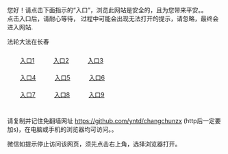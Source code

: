 您好！请点击下面指示的“入口”，浏览此网站是安全的，且为您带来平安。。 <br/>
点击入口后，请耐心等待， 过程中可能会出现无法打开的提示，请忽略，最终会进入网站. </br>

法轮大法在长春<br/>
<div style="padding:10px"><a style="margin:20px" target="_blank" href="https://d87dt12d5xpaz.cloudfront.net/2Qpsp?bqufyn" id="ccLink1" rel="nofollow">入口1</a> <a target="_blank" style="margin:20px" href="https://d419ks7ug1rfv.cloudfront.net/2Qpsp?bvhgtx" id="ccLink2" rel="nofollow">入口2</a> <a style="margin:20px" target="_blank" href="https://d16dy8b0dffrhm.cloudfront.net/2Qpsp?qcknoi" id="ccLink3" rel="nofollow">入口3</a></div>

<div style="padding:10px" ><a style="margin:20px" target="_blank" href="https://d87dt12d5xpaz.cloudfront.net/2Qpsp?bqufyn" id="ccLink4" rel="nofollow">入口4</a> <a style="margin:20px" href="https://d419ks7ug1rfv.cloudfront.net/2Qpsp?bvhgtx" target="_blank" id="ccLink5" rel="nofollow">入口5</a> <a style="margin:20px" href="https://d16dy8b0dffrhm.cloudfront.net/2Qpsp?qcknoi" target="_blank" id="ccLink6" rel="nofollow">入口6</a></div>

<div style="padding:10px"><a style="margin:20px" target="_blank" href="https://d87dt12d5xpaz.cloudfront.net/2Qpsp?bqufyn" id="ccLink7" rel="nofollow">入口7</a> <a style="margin:20px" href="https://d419ks7ug1rfv.cloudfront.net/2Qpsp?bvhgtx" target="_blank" id="ccLink8" rel="nofollow">入口8</a> <a style="margin:20px" target="_blank" href="https://d16dy8b0dffrhm.cloudfront.net/2Qpsp?qcknoi" id="ccLink9" rel="nofollow">入口9</a></div>

<br/>



请复制并记住免翻墙网址 https://github.com/yntd/changchunzx (http后一定要加s)，在电脑或手机的浏览器均可访问。。<br/>

微信如提示停止访问该网页，须先点击右上角，选择浏览器打开。
